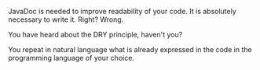 JavaDoc is needed to improve readability of your code. It is absolutely necessary to write it. Right? Wrong.

You have heard about the DRY principle, haven't you?

You repeat in natural language what is already expressed in the code in the programming language of your choice.